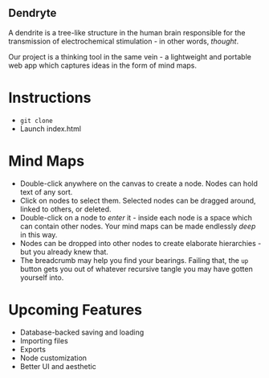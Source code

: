 Dendryte
---------

A dendrite is a tree-like structure in the human brain responsible for the transmission of electrochemical stimulation - in other words, _thought_.

Our project is a thinking tool in the same vein - a lightweight and portable web app which captures ideas in the form of mind maps.

# Instructions

- `git clone`
- Launch index.html

# Mind Maps

- Double-click anywhere on the canvas to create a node. Nodes can hold text of any sort.
- Click on nodes to select them. Selected nodes can be dragged around, linked to others, or deleted.
- Double-click on a node to _enter_ it - inside each node is a space which can contain other nodes. Your mind maps can be made endlessly _deep_ in this way.
- Nodes can be dropped into other nodes to create elaborate hierarchies - but you already knew that.
- The breadcrumb may help you find your bearings. Failing that, the `up` button gets you out of whatever recursive tangle you may have gotten yourself into.

# Upcoming Features

- Database-backed saving and loading
- Importing files
- Exports
- Node customization
- Better UI and aesthetic